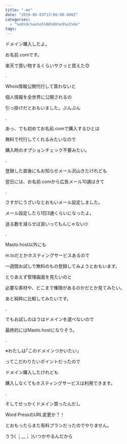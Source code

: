 ```yaml
---
title: ".me"
date: "2019-06-03T13:00:08.000Z"
categories: 
  - "%e6%9c%aa%e5%88%86%e9%a1%9e"
tags: 
---
```


ドメイン購入したよ。

お名前.comです。

楽天で買い物するくらいサクッと買えた😊

.

Whois情報公開代行して貰わないと

個人情報を全世界に公開されるの

引っ掛けだとおもいました。ぷんぷん

.

あっ、でも初めてお名前.comで購入するひとは

無料で代行してくれるみたいなので

購入時のオプションチェック不要みたい。

.

登録した直後にもお知らせメール沢山きたけれども

翌日には、お名前.comから広告メール10通はきて

.

さすがにうざいなとおもいメール設定しました。

メール設定したら1日3通くらいになったよ。

送る数を減らせば良いってもんじゃない🙄

.

Masto.host以外にも

m.toだとかホスティングサービスあるので

一週間お試しで無料のもの登録してみようとおもいます。

とりあえず管理画面を見たいのと

必要な素材や、どこまで権限があるのかだとか見てみたい。

あと純粋に比較してみたいです。

.

でもお試しのほうはドメインを選べないので

最終的にはMasto.hostになりそう。

.

※わたしは｢このドメインつかいたい｣

ってこだわりたいポイントだったので

ドメイン購入したけれども

購入しなくてもホスティングサービスは利用できます。

.

そしてせっかくドメイン買ったんだし

Word PressのURL変更か？！

とおもったらまた有料プランだったのでやりません。

うう( ；\_\_； )いつかやるんだから
